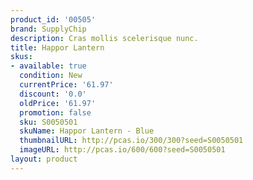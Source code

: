 ```yaml
---
product_id: '00505'
brand: SupplyChip
description: Cras mollis scelerisque nunc.
title: Happor Lantern
skus:
- available: true
  condition: New
  currentPrice: '61.97'
  discount: '0.0'
  oldPrice: '61.97'
  promotion: false
  sku: S0050501
  skuName: Happor Lantern - Blue
  thumbnailURL: http://pcas.io/300/300?seed=S0050501
  imageURL: http://pcas.io/600/600?seed=S0050501
layout: product
---
```

